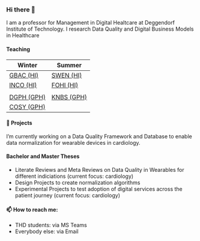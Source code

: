 ### Hi there 👋

I am a professor for Management in Digital Healtcare at Deggendorf Institute of Technology. I research Data Quality and Digital Business Models in Healthcare


#### Teaching

|  Winter    | Summer     |
|---         |---         |
| [GBAC (HI)](https://github.com/dominikb1888/GBAC)  | [SWEN (HI)](https://github.com/dominikb1888/SWEN)  |  
| [INCO (HI)](https://github.com/dominikb1888/INCO)  | [FOHI (HI)](https://github.com/dominikb1888/FOHI)  |
|  |   |
| [DGPH (GPH)](https://github.com/dominikb1888/GDPH) | [KNBS (GPH)](https://github.com/dominikb1888/GBAC) |
| [COSY (GPH)](https://github.com/dominikb1888/COSY) |  |



#### 🔭 Projects

I’m currently working on a Data Quality Framework and Database to enable data normalization for wearable devices in cardiology.


#### Bachelor and Master Theses

- Literate Reviews and Meta Reviews on Data Quality in Wearables for different indiciations (current focus: cardiology)
- Design Projects to create normalization algorithms
- Experimental Projects to test adoption of digital services across the patient journey (current focus: cardiology)


#### 📫 How to reach me: 

- THD students: via MS Teams
- Everybody else: via Email
